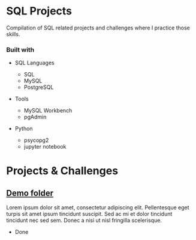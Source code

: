 # SQL Projects

Compilation of SQL related projects and challenges where I practice those skills.

### Built with

- SQL Languages

  - SQL
  - MySQL
  - PostgreSQL

- Tools

  - MySQL Workbench
  - pgAdmin

- Python
  - psycopg2
  - jupyter notebook

# Projects & Challenges

## [Demo folder](Demo%20Folder)

Lorem ipsum dolor sit amet, consectetur adipiscing elit. Pellentesque eget turpis sit amet ipsum tincidunt suscipit. Sed ac mi et dolor tincidunt tincidunt nec sed sem. Donec a nisi ut nisl fringilla scelerisque.

- Done
